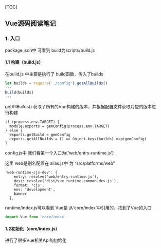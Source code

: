 [TOC]



## Vue源码阅读笔记

### 1. 入口

package.json中 可看到 build为scripts/build.js

#### 1.1 构建（build.js）

在build.js 中主要是执行了 build函数，传入了builds

```js
let builds = require('./config').getAllBuilds()
···
build(builds)
···
```

getAllBuilds() 获取了所有的Vue构建的版本，并根据配置文件获取对应的版本进行构建

```
if (process.env.TARGET) {
  module.exports = genConfig(process.env.TARGET)
} else {
  exports.getBuild = genConfig
  exports.getAllBuilds = () => Object.keys(builds).map(genConfig)
}
```
config.js中 我们看第一个入口为('web/entry-runtime.js')

这里 web是别名配置在 alias.js中 为 “src/platforms/web”

```
'web-runtime-cjs-dev': {
    entry: resolve('web/entry-runtime.js'),
    dest: resolve('dist/vue.runtime.common.dev.js'),
    format: 'cjs',
    env: 'development',
    banner
  },
```

runtime/index.js可以看到 Vue是 从‘core/index’中引用的，找到了Vue的入口

```js
import Vue from 'core/index'
```



#### 1.2初始化（core/index.js）

进行了很多Vue相关Api的初始化


